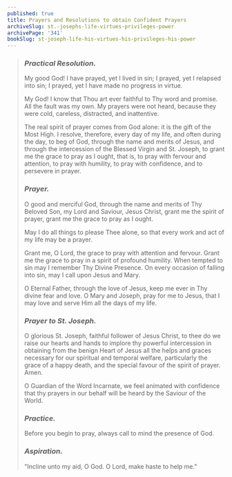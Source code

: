 ```yaml
---
published: true
title: Prayers and Resolutions to obtain Confident Prayers
archiveSlug: st.-josephs-life-virtues-privileges-power
archivePage: '341'
bookSlug: st-joseph-life-his-virtues-his-privileges-his-power
---
```


> ### *Practical Resolution.*
>
> My good God! I have prayed, yet I lived in sin; I prayed, yet I relapsed into sin; I prayed, yet I have made no progress in virtue.
>
> My God! I know that Thou art ever faithful to Thy word and promise. All the fault was my own. My prayers were not heard, because they were cold, careless, distracted, and inattentive.
>
> The real spirit of prayer comes from God alone: it is the gift of the Most High. I resolve, therefore, every day of my life, and often during the day, to beg of God, through the name and merits of Jesus, and through the intercession of the Blessed Virgin and St. Joseph, to grant me the grace to pray as I ought, that is, to pray with fervour and attention, to pray with humility, to pray with confidence, and to persevere in prayer.
>
> ### *Prayer.*
>
> O good and merciful God, through the name and merits of Thy Beloved Son, my Lord and Saviour, Jesus Christ, grant me the spirit of prayer, grant me the grace to pray as I ought.
>
> May I do all things to please Thee alone, so that every work and act of my life may be a prayer.
>
> Grant me, O Lord, the grace to pray with attention and fervour. Grant me the grace to pray in a spirit of profound humility. When tempted to sin may I remember Thy Divine Presence. On every occasion of falling into sin, may I call upon Jesus and Mary.
>
> O Eternal Father, through the love of Jesus, keep me ever in Thy divine fear and love. O Mary and Joseph, pray for me to Jesus, that I may love and serve Him all the days of my life.
>
> ### *Prayer to St. Joseph.*
>
> O glorious St. Joseph, faithful follower of Jesus Christ, to thee do we raise our hearts and hands to implore thy powerful intercession in obtaining from the benign Heart of Jesus all the helps and graces necessary for our spiritual and temporal welfare, particularly the grace of a happy death, and the special favour of the spirit of prayer. Amen.
>
> O Guardian of the Word Incarnate, we feel animated with confidence that thy prayers in our behalf will be heard by the Saviour of the World.
>
> ### *Practice.*
>
> Before you begin to pray, always call to mind the presence of God.
>
> ### *Aspiration.*
>
> "Incline unto my aid, O God. O Lord, make haste to help me."
